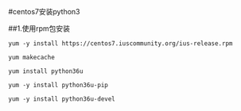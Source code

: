 #centos7安装python3

##1.使用rpm包安装
```linux
yum -y install https://centos7.iuscommunity.org/ius-release.rpm 
 
yum makecache 
 
yum install python36u 
 
yum -y install python36u-pip 
 
yum -y install python36u-devel 
```